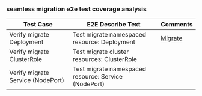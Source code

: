 ### seamless migration e2e test coverage analysis

| Test Case                         | E2E Describe Text                                    | Comments                                                                              |
|-----------------------------------|------------------------------------------------------|---------------------------------------------------------------------------------------|
| Verify migrate Deployment         | Test migrate namespaced resource: Deployment         | [Migrate](https://karmada.io/zh/docs/administrator/migration/promote-legacy-workload) |
| Verify migrate ClusterRole        | Test migrate cluster resources: ClusterRole          |                                                                                       |
| Verify migrate Service (NodePort) | Test migrate namespaced resource: Service (NodePort) |                                                                                       |

